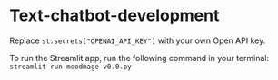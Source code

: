 # Text-chatbot-development

Replace `st.secrets["OPENAI_API_KEY"]` with your own Open API key.

To run the Streamlit app, run the following command in your terminal: `streamlit run moodmage-v0.0.py`
